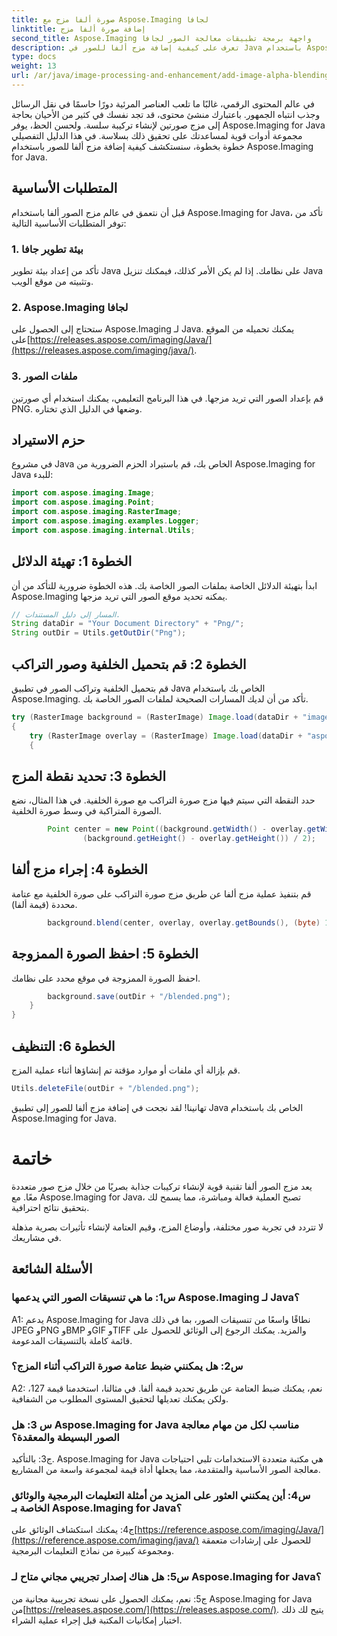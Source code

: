 ```yaml
---
title: صورة ألفا مزج مع Aspose.Imaging لجافا
linktitle: إضافة صورة ألفا مزج
second_title: Aspose.Imaging واجهة برمجة تطبيقات معالجة الصور لجافا
description: تعرف على كيفية إضافة مزج ألفا للصور في Java باستخدام Aspose.Imaging. قم بإنشاء تأثيرات بصرية مذهلة مع إرشادات خطوة بخطوة.
type: docs
weight: 13
url: /ar/java/image-processing-and-enhancement/add-image-alpha-blending/
---
```

في عالم المحتوى الرقمي، غالبًا ما تلعب العناصر المرئية دورًا حاسمًا في نقل الرسائل وجذب انتباه الجمهور. باعتبارك منشئ محتوى، قد تجد نفسك في كثير من الأحيان بحاجة إلى مزج صورتين لإنشاء تركيبة سلسة. ولحسن الحظ، يوفر Aspose.Imaging for Java مجموعة أدوات قوية لمساعدتك على تحقيق ذلك بسلاسة. في هذا الدليل التفصيلي خطوة بخطوة، سنستكشف كيفية إضافة مزج ألفا للصور باستخدام Aspose.Imaging for Java.

## المتطلبات الأساسية

قبل أن نتعمق في عالم مزج الصور ألفا باستخدام Aspose.Imaging for Java، تأكد من توفر المتطلبات الأساسية التالية:

### 1. بيئة تطوير جافا
تأكد من إعداد بيئة تطوير Java على نظامك. إذا لم يكن الأمر كذلك، فيمكنك تنزيل Java وتثبيته من موقع الويب.

### 2. Aspose.Imaging لجافا
ستحتاج إلى الحصول على Aspose.Imaging لـ Java. يمكنك تحميله من الموقع على[https://releases.aspose.com/imaging/Java/](https://releases.aspose.com/imaging/java/).

### 3. ملفات الصور
قم بإعداد الصور التي تريد مزجها. في هذا البرنامج التعليمي، يمكنك استخدام أي صورتين PNG. وضعها في الدليل الذي تختاره.

## حزم الاستيراد

في مشروع Java الخاص بك، قم باستيراد الحزم الضرورية من Aspose.Imaging for Java للبدء:

```java
import com.aspose.imaging.Image;
import com.aspose.imaging.Point;
import com.aspose.imaging.RasterImage;
import com.aspose.imaging.examples.Logger;
import com.aspose.imaging.internal.Utils;
```

## الخطوة 1: تهيئة الدلائل

ابدأ بتهيئة الدلائل الخاصة بملفات الصور الخاصة بك. هذه الخطوة ضرورية للتأكد من أن Aspose.Imaging يمكنه تحديد موقع الصور التي تريد مزجها.

```java
// المسار إلى دليل المستندات.
String dataDir = "Your Document Directory" + "Png/";
String outDir = Utils.getOutDir("Png");
```

## الخطوة 2: قم بتحميل الخلفية وصور التراكب

قم بتحميل الخلفية وتراكب الصور في تطبيق Java الخاص بك باستخدام Aspose.Imaging. تأكد من أن لديك المسارات الصحيحة لملفات الصور الخاصة بك.

```java
try (RasterImage background = (RasterImage) Image.load(dataDir + "image0.png"))
{
    try (RasterImage overlay = (RasterImage) Image.load(dataDir + "aspose_logo.png"))
    {
```

## الخطوة 3: تحديد نقطة المزج

حدد النقطة التي سيتم فيها مزج صورة التراكب مع صورة الخلفية. في هذا المثال، نضع الصورة المتراكبة في وسط صورة الخلفية.

```java
        Point center = new Point((background.getWidth() - overlay.getWidth()) / 2,
                (background.getHeight() - overlay.getHeight()) / 2);
```

## الخطوة 4: إجراء مزج ألفا

قم بتنفيذ عملية مزج ألفا عن طريق مزج صورة التراكب على صورة الخلفية مع عتامة محددة (قيمة ألفا).

```java
        background.blend(center, overlay, overlay.getBounds(), (byte) 127);
```

## الخطوة 5: احفظ الصورة الممزوجة

احفظ الصورة الممزوجة في موقع محدد على نظامك.

```java
        background.save(outDir + "/blended.png");
    }
}
```

## الخطوة 6: التنظيف

قم بإزالة أي ملفات أو موارد مؤقتة تم إنشاؤها أثناء عملية المزج.

```java
Utils.deleteFile(outDir + "/blended.png");
```

تهانينا! لقد نجحت في إضافة مزج ألفا للصور إلى تطبيق Java الخاص بك باستخدام Aspose.Imaging for Java.

# خاتمة

يعد مزج الصور ألفا تقنية قوية لإنشاء تركيبات جذابة بصريًا من خلال مزج صور متعددة معًا. مع Aspose.Imaging for Java، تصبح العملية فعالة ومباشرة، مما يسمح لك بتحقيق نتائج احترافية.

لا تتردد في تجربة صور مختلفة، وأوضاع المزج، وقيم العتامة لإنشاء تأثيرات بصرية مذهلة في مشاريعك.

## الأسئلة الشائعة

### س1: ما هي تنسيقات الصور التي يدعمها Aspose.Imaging لـ Java؟

A1: يدعم Aspose.Imaging for Java نطاقًا واسعًا من تنسيقات الصور، بما في ذلك JPEG وPNG وBMP وGIF وTIFF والمزيد. يمكنك الرجوع إلى الوثائق للحصول على قائمة كاملة بالتنسيقات المدعومة.

### س2: هل يمكنني ضبط عتامة صورة التراكب أثناء المزج؟

A2: نعم، يمكنك ضبط العتامة عن طريق تحديد قيمة ألفا. في مثالنا، استخدمنا قيمة 127، ولكن يمكنك تعديلها لتحقيق المستوى المطلوب من الشفافية.

### س 3: هل Aspose.Imaging for Java مناسب لكل من مهام معالجة الصور البسيطة والمعقدة؟

ج3: بالتأكيد. Aspose.Imaging for Java هي مكتبة متعددة الاستخدامات تلبي احتياجات معالجة الصور الأساسية والمتقدمة، مما يجعلها أداة قيمة لمجموعة واسعة من المشاريع.

### س4: أين يمكنني العثور على المزيد من أمثلة التعليمات البرمجية والوثائق الخاصة بـ Aspose.Imaging for Java؟

 ج4: يمكنك استكشاف الوثائق على[https://reference.aspose.com/imaging/Java/](https://reference.aspose.com/imaging/java/) للحصول على إرشادات متعمقة ومجموعة كبيرة من نماذج التعليمات البرمجية.

### س5: هل هناك إصدار تجريبي مجاني متاح لـ Aspose.Imaging for Java؟

 ج5: نعم، يمكنك الحصول على نسخة تجريبية مجانية من Aspose.Imaging for Java من[https://releases.aspose.com/](https://releases.aspose.com/). يتيح لك ذلك اختبار إمكانيات المكتبة قبل إجراء عملية الشراء.